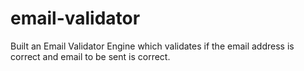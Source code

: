 # email-validator

Built an Email Validator Engine which validates if the email address is correct and email to be sent is correct.

